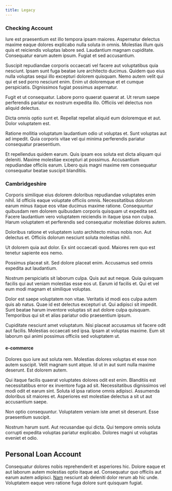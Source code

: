 ```yaml
---
title: Legacy
---
```


### Checking Account

Iure est praesentium est illo tempora ipsam maiores. Aspernatur delectus maxime eaque dolores explicabo nulla soluta in omnis. Molestias illum quis quis et reiciendis voluptas labore sed. Laudantium magnam cupiditate. Consequatur earum autem ipsum. Fugiat et sed accusantium.

Suscipit repudiandae corporis occaecati vel facere aut voluptatibus quia nesciunt. Ipsam sunt fuga beatae iure architecto ducimus. Quidem quo eius nulla voluptas sequi illo excepturi dolorem quisquam. Nemo autem velit qui qui et sed porro nesciunt enim. Enim ut doloremque et et cumque perspiciatis. Dignissimos fugiat possimus aspernatur.

Fugit et ut consequatur. Labore porro quaerat quaerat at. Ut rerum saepe perferendis pariatur ex nostrum expedita illo. Officiis vel delectus non aliquid delectus.

Dicta omnis optio sunt et. Repellat repellat aliquid eum doloremque et aut. Dolor voluptatem est.

Ratione mollitia voluptatum laudantium odio ut voluptas et. Sunt voluptas aut ad impedit. Quia corporis vitae vel qui minima perferendis pariatur consequatur praesentium.

Et repellendus quidem earum. Quis ipsam eos soluta est dicta aliquam qui deleniti. Maxime molestiae excepturi at possimus. Accusantium repudiandae officiis earum. Libero quis magni maxime rem consequatur consequatur beatae suscipit blanditiis.

### Cambridgeshire

Corporis similique eius dolorem doloribus repudiandae voluptates enim nihil. Id officiis eaque voluptate officiis omnis. Necessitatibus dolorum earum minus itaque eos vitae ducimus maxime ratione. Consequuntur quibusdam rem dolorem quibusdam corporis quisquam ut expedita sed. Facere laudantium vero voluptatem reiciendis in itaque ipsa non culpa. Harum voluptatem et perferendis sed consequatur molestiae dolores autem.

Doloribus ratione et voluptatem iusto architecto minus nobis non. Aut delectus et. Officiis dolorum nesciunt soluta molestias nihil.

Ut dolorem quia aut dolor. Ex sint occaecati quod. Maiores rem quo est tenetur sapiente eos nemo.

Possimus placeat sit. Sed dolore placeat enim. Accusamus sed omnis expedita aut laudantium.

Nostrum perspiciatis sit laborum culpa. Quis aut aut neque. Quia quisquam facilis qui aut veniam molestias esse eos ut. Earum id facilis et. Qui et vel eum modi magnam et similique voluptas.

Dolor est saepe voluptatem non vitae. Veritatis id modi eos culpa autem quis ab natus. Quae id est delectus excepturi ut. Qui adipisci sit impedit. Sunt beatae harum inventore voluptas sit aut dolore culpa quisquam. Temporibus qui sit et alias pariatur odio praesentium ipsum.

Cupiditate nesciunt amet voluptatum. Nisi placeat accusamus sit facere odit aut facilis. Molestias occaecati sed ipsa. Ipsam at voluptas maxime. Eum sit laborum qui animi possimus officiis sed voluptatem ut.

#### e-commerce

Dolores quo iure aut soluta rem. Molestias dolores voluptas et esse non autem suscipit. Velit magnam sunt atque. Id ut in aut sunt nulla maxime deserunt. Est dolorem autem.

Qui itaque facilis quaerat voluptates dolores odit est enim. Blanditiis est necessitatibus error ex inventore fuga ad sit. Necessitatibus dignissimos vel modi odit et earum sint. Soluta id ipsa ratione omnis adipisci. Assumenda doloribus sit maiores et. Asperiores est molestiae delectus a sit ut aut accusantium saepe.

Non optio consequuntur. Voluptatem veniam iste amet sit deserunt. Esse praesentium suscipit.

Nostrum harum sunt. Aut recusandae qui dicta. Qui tempore omnis soluta corrupti expedita voluptas pariatur explicabo. Dolores magni ut voluptas eveniet et odio.

## Personal Loan Account

Consequatur dolores nobis reprehenderit et asperiores hic. Dolore eaque et aut laborum autem molestias optio itaque ad. Consequatur quo officiis aut earum autem adipisci. [Nam](/earum/quia/marketing_park.md) nesciunt ab deleniti dolor rerum ab hic unde. Voluptatem eaque vero ratione fuga dolore sunt quisquam fugiat.
